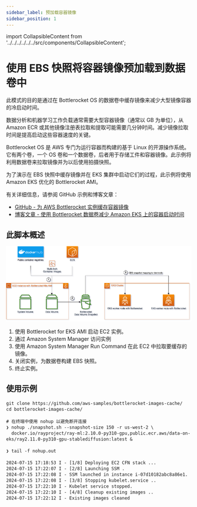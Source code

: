 ```yaml
---
sidebar_label: 预加载容器镜像
sidebar_position: 1
---
```


import CollapsibleContent from '../../../../../../src/components/CollapsibleContent';

# 使用 EBS 快照将容器镜像预加载到数据卷中

此模式的目的是通过在 Bottlerocket OS 的数据卷中缓存镜像来减少大型镜像容器的冷启动时间。

数据分析和机器学习工作负载通常需要大型容器镜像（通常以 GB 为单位），从 Amazon ECR 或其他镜像注册表拉取和提取可能需要几分钟时间。减少镜像拉取时间是提高启动这些容器速度的关键。

Bottlerocket OS 是 AWS 专门为运行容器而构建的基于 Linux 的开源操作系统。它有两个卷，一个 OS 卷和一个数据卷，后者用于存储工件和容器镜像。此示例将利用数据卷来拉取镜像并为以后使用拍摄快照。

为了演示在 EBS 快照中缓存镜像并在 EKS 集群中启动它们的过程，此示例将使用 Amazon EKS 优化的 Bottlerocket AMI。

有关详细信息，请参阅 GitHub 示例和博客文章：
- [GitHub - 为 AWS Bottlerocket 实例缓存容器镜像](https://github.com/aws-samples/bottlerocket-images-cache/tree/main)
- [博客文章 - 使用 Bottlerocket 数据卷减少 Amazon EKS 上的容器启动时间](https://aws.amazon.com/blogs/containers/reduce-container-startup-time-on-amazon-eks-with-bottlerocket-data-volume/)

## 此脚本概述

![](../../../../../../docs/bestpractices/scalability/img/bottlerocket-image-cache.png)

1. 使用 Bottlerocket for EKS AMI 启动 EC2 实例。
2. 通过 Amazon System Manager 访问实例
3. 使用 Amazon System Manager Run Command 在此 EC2 中拉取要缓存的镜像。
4. 关闭实例，为数据卷构建 EBS 快照。
5. 终止实例。

## 使用示例

```
git clone https://github.com/aws-samples/bottlerocket-images-cache/
cd bottlerocket-images-cache/

# 在终端中使用 nohup 以避免断开连接
❯ nohup ./snapshot.sh --snapshot-size 150 -r us-west-2 \
  docker.io/rayproject/ray-ml:2.10.0-py310-gpu,public.ecr.aws/data-on-eks/ray2.11.0-py310-gpu-stablediffusion:latest &

❯ tail -f nohup.out

2024-07-15 17:18:53 I - [1/8] Deploying EC2 CFN stack ...
2024-07-15 17:22:07 I - [2/8] Launching SSM .
2024-07-15 17:22:08 I - SSM launched in instance i-07d10182abc8a86e1.
2024-07-15 17:22:08 I - [3/8] Stopping kubelet.service ..
2024-07-15 17:22:10 I - Kubelet service stopped.
2024-07-15 17:22:10 I - [4/8] Cleanup existing images ..
2024-07-15 17:22:12 I - Existing images cleaned
